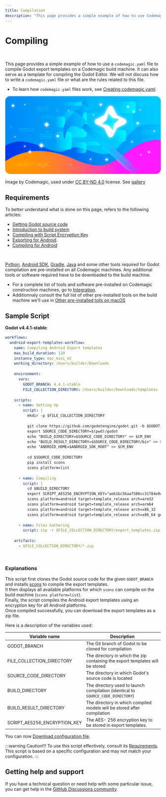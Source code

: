 ```yaml
---
title: Compilation
description: "This page provides a simple example of how to use Codemagic to compile the Godot editor or export templates for Godot."
---
```


# Compiling

<br>

This page provides a simple example of how to use a `codemagic.yaml` file to compile Godot export templates on a Codemagic build machine. It can also serve as a template for compiling the Godot Editor. We will not discuss how to write a `codemagic.yaml` file or what are the rules related to this file.  

- To learn how `codemagic.yaml` files work, see [Creating codemagic.yaml](https://docs.codemagic.io/partials/quickstart/create-yaml-intro/).

<img src="../images/workflows/codemagic-blog-header-Xcode-12-deprecation.png" alt="Workflow for compilin Godot or its export templates with Codemagic." style="border-radius: 16px;">

Image by Codemagic, used under [CC BY-ND 4.0](https://creativecommons.org/licenses/by-nd/4.0/) license. See [gallery](https://codemagic.io/gallery/)


## Requirements

To better understand what is done on this page, refers to the following articles:
- [Getting Godot source code](https://docs.godotengine.org/en/stable/contributing/development/compiling/getting_source.html)
- [Introduction to build system](https://docs.godotengine.org/en/stable/contributing/development/compiling/introduction_to_the_buildsystem.html)
- [Compiling with Script Encryption Key](https://docs.godotengine.org/en/latest/contributing/development/compiling/compiling_with_script_encryption_key.html)
- [Exporting for Android](https://docs.godotengine.org/en/stable/tutorials/export/exporting_for_android.html).
- [Compiling for Android](https://docs.godotengine.org/en/4.3/contributing/development/compiling/compiling_for_android.html#doc-compiling-for-android)

<br>

[Python](https://www.python.org/), [Android SDK](https://developer.android.com/studio), [Gradle](https://gradle.org/), [Java](https://www.oracle.com/java/technologies/java-se-glance.html) and some other tools required for Godot compilation are pre-installed on all Codemagic machines. Any additional tools or software required have to be downloaded to the build machine.

- For a complete list of tools and software pre-installed on Codemagic construction machines, go to [Integration](https://codemagic.io/integrations/).
- Additionnaly consult the full list of other pre-installed tools on the build machine we'll use in [Other pre-installed tolls on macOS](https://docs.codemagic.io/specs-macos/xcode-16-2/#other-pre-installed-tools)


## Sample Script

**Godot v4.4.1-stable**:

```yaml
workflows:
  android-export-templates-workflow:
    name: Compiling Android Export templates
    max_build_duration: 120
    instance_type: mac_mini_m2
    working_directory: /Users/builder/Downloads

    environment:
      vars:
        GODOT_BRANCH: 4.4.1-stable
        FILE_COLLECTION_DIRECTORY: /Users/builder/Downloads/templates

    scripts:
      - name: Setting Up
        script: |
          mkdir -p $FILE_COLLECTION_DIRECTORY
          
          git clone https://github.com/godotengine/godot.git -b $GODOT_BRANCH
          export SOURCE_CODE_DIRECTORY=$(pwd)/godot
          echo "BUILD_DIRECTORY=$SOURCE_CODE_DIRECTORY" >> $CM_ENV
          echo "BUILD_RESULT_DIRECTORY=$SOURCE_CODE_DIRECTORY/bin" >> $CM_ENV
          echo "ANDROID_HOME=$ANDROID_SDK_ROOT" >> $CM_ENV
          
          cd $SOURCE_CODE_DIRECTORY
          pip install scons
          scons platform=list
        
      - name: Compiling
        script: |
          cd $BUILD_DIRECTORY
          export SCRIPT_AES256_ENCRYPTION_KEY="aeb1bc56aaf580cc31784e9c41551e9ed976ecba10d315db591e749f3f64890f"
          scons platform=android target=template_release arch=arm32
          scons platform=android target=template_release arch=arm64
          scons platform=android target=template_release arch=x86_32
          scons platform=android target=template_release arch=x86_64 generate_apk=yes
      
      - name: Files Gathering
        script: zip -r $FILE_COLLECTION_DIRECTORY/export_templates.zip $BUILD_RESULT_DIRECTORY
    
    artifacts:
      - $FILE_COLLECTION_DIRECTORY/*.zip
```

<br>

<h3>Explanations</h3>

This script first clones the Godot source code for the given `GODOT_BRANCH` and installs [scons](https://scons.org/) to compile the export templates.  
It then displays all available platforms for which `scons` can compile on the build machine (`scons platform=list`).  
Finally, the script compiles the Android export templates using an encryption key for all Android platforms.  
Once compiled successfully, you can download the export templates as a zip file.

Here is a description of the variables used:

| Variable name | Description |
| ------------- | ----------- |
| GODOT_BRANCH | The Git branch of Godot to be cloned for compilation |
| FILE_COLLECTION_DIRECTORY | The directory in which the zip containing the export templates will be stored |
| SOURCE_CODE_DIRECTORY | The directory in which Godot's source code is located |
| BUILD_DIRECTORY | The directory used to launch compilation (identical to `SOURCE_CODE_DIRECTORY`) |
| BUILD_RESULT_DIRECTORY | The directory in which compiled models will be stored after compilation |
| SCRIPT_AES256_ENCRYPTION_KEY | The AES- 256 encryption key to be stored in export templates. |

You can now <a href="/codemagic-godot-pipeline/templates/en/compiling.yaml" download="codemagic.yaml">Download configuration file</a>.

:::warning Caution!!!
To use this script effectively, consult its [Requirements](#requirements).  
This script is based on a specific configuration and may not match your configuration.
:::


## Getting help and support

If you have a technical question or need help with some particular issue, you can get help in the [GitHub Discussions community](https://github.com/sabinayo/codemagic-godot-pipeline/discussions).